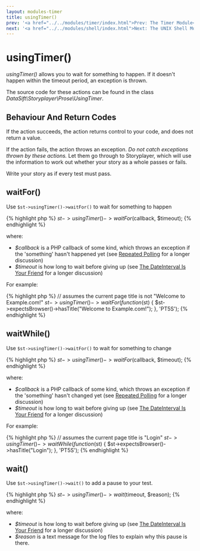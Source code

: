 ```yaml
---
layout: modules-timer
title: usingTimer()
prev: '<a href="../../modules/timer/index.html">Prev: The Timer Module</a>'
next: '<a href="../../modules/shell/index.html">Next: The UNIX Shell Module</a>'
---
```


# usingTimer()

_usingTimer()_ allows you to wait for something to happen.  If it doesn't happen within the timeout period, an exception is thrown.

The source code for these actions can be found in the class _DataSift\Storyplayer\Prose\UsingTimer_.

## Behaviour And Return Codes

If the action succeeds, the action returns control to your code, and does not return a value.

If the action fails, the action throws an exception. _Do not catch exceptions thrown by these actions._ Let them go through to Storyplayer, which will use the information to work out whether your story as a whole passes or fails.

Write your story as if every test must pass.

## waitFor()

Use `$st->usingTimer()->waitFor()` to wait for something to happen

{% highlight php %}
$st->usingTimer()->waitFor($callback, $timeout);
{% endhighlight %}

where:

* _$callback_ is a PHP callback of some kind, which throws an exception if the 'something' hasn't happened yet (see [Repeated Polling](index.html#repeated_polling) for a longer discussion)
* _$timeout_ is how long to wait before giving up (see [The DateInterval Is Your Friend](index.html#the_dateinterval_is_your_friend) for a longer discussion)

For example:

{% highlight php %}
// assumes the current page title is not "Welcome to Example.com!"
$st->usingTimer()->waitFor(function($st) {
	$st->expectsBrowser()->hasTitle("Welcome to Example.com!");
}, 'PT5S');
{% endhighlight %}

## waitWhile()

Use `$st->usingTimer()->waitFor()` to wait for something to change

{% highlight php %}
$st->usingTimer()->waitFor($callback, $timeout);
{% endhighlight %}

where:

* _$callback_ is a PHP callback of some kind, which throws an exception if the 'something' hasn't changed yet (see [Repeated Polling](index.html#repeated_polling) for a longer discussion)
* _$timeout_ is how long to wait before giving up (see [The DateInterval Is Your Friend](index.html#the_dateinterval_is_your_friend) for a longer discussion)

For example:

{% highlight php %}
// assumes the current page title is "Login"
$st->usingTimer()->waitWhile(function($st) {
	$st->expectsBrowser()->hasTitle("Login");
}, 'PT5S');
{% endhighlight %}

## wait()

Use `$st->usingTimer()->wait()` to add a pause to your test.

{% highlight php %}
$st->usingTimer()->wait($timeout, $reason);
{% endhighlight %}

where:

* _$timeout_ is how long to wait before giving up (see [The DateInterval Is Your Friend](index.html#the_dateinterval_is_your_friend) for a longer discussion)
* _$reason_ is a text message for the log files to explain why this pause is there.